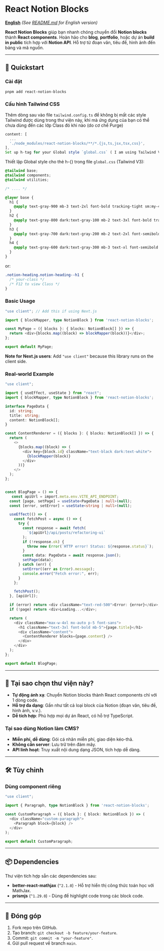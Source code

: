 # React Notion Blocks

**[English](#)** *(See [README.md](README.md) for English version)*

**React Notion Blocks** giúp bạn nhanh chóng chuyển đổi **Notion blocks** thành **React components**. Hoàn hảo cho **blog**, **portfolio**, hoặc dự án **build in public** tích hợp với **Notion API**. Hỗ trợ từ đoạn văn, tiêu đề, hình ảnh đến bảng và mã nguồn.

---

## 🚀 Quickstart

### Cài đặt
```bash
pnpm add react-notion-blocks
```

### Cấu hình Tailwind CSS
Thêm dòng sau vào file `tailwind.config.ts` để không bị mất các style Tailwind được dùng trong thư viện này, khi mà ứng dụng của bạn có thể chưa dùng đến các lớp Class đó khi nào (do cơ chế Purge)

```typescript
content: [
  ...
  './node_modules/react-notion-blocks/**/*.{js,ts,jsx,tsx,css}',
],
Set up h-tag for your Global style `global.css` ( I am using Tailwind V3):
```

Thiết lập Global style cho thẻ h-{} trong file `global.css` (Tailwind V3):

``` css
@tailwind base;
@tailwind components;
@tailwind utilities;

/* .... */

@layer base {
  h1 {
    @apply text-gray-900 mb-3 text-2xl font-bold tracking-tight sm:my-4 sm:text-3xl md:my-5  md:text-3xl 2xl:text-4xl dark:text-white md:!leading-[48px];
  }
  h2 {
    @apply text-gray-800 dark:text-gray-100 mb-2 text-3xl font-bold tracking-tight sm:my-3 md:my-4 md:text-3xl xl:my-5;
  }
  h3 {
    @apply text-gray-700 dark:text-gray-200 mb-2 text-2xl font-semibold tracking-tight md:mb-3 md:text-2xl xl:mb-4;
  }
  h4 {
    @apply text-gray-600 dark:text-gray-300 mb-3 text-xl font-semibold tracking-tight md:text-2xl;
  }
}
```

or: 
``` css
.notion-heading.notion-heading--h1 {
  /* your-class */ 
  /* F12 to view Class */
}
```

### Basic Usage
```typescript
"use client"; // Add this if using Next.js

import { blockMapper, type NotionBlock } from 'react-notion-blocks';

const MyPage = ({ blocks }: { blocks: NotionBlock[] }) => {
  return <div>{blocks.map((block) => blockMapper(block))}</div>;
};

export default MyPage;
```

**Note for Next.js users**: Add `"use client"` because this library runs on the client side.

### Real-world Example
```typescript
"use client";

import { useEffect, useState } from "react";
import { blockMapper, type NotionBlock } from 'react-notion-blocks';

interface PageData {
  id: string;
  title: string;
  content: NotionBlock[];
}

const ContentRenderer = ({ blocks }: { blocks: NotionBlock[] }) => {
  return (
    <>
      {blocks.map((block) => (
        <div key={block.id} className="text-black dark:text-white">
          {blockMapper(block)}
        </div>
      ))}
    </>
  );
};


const BlogPage = () => {
   const apiUrl = import.meta.env.VITE_API_ENDPOINT;
  const [page, setPage] = useState<PageData | null>(null);
  const [error, setError] = useState<string | null>(null);

  useEffect(() => {
    const fetchPost = async () => {
      try {
        const response = await fetch(
          `${apiUrl}/api/posts/refactoring-ui`
        );
        if (!response.ok) {
          throw new Error(`HTTP error! Status: ${response.status}`);
        }
        const data: PageData = await response.json();
        setPage(data);
      } catch (err) {
        setError((err as Error).message);
        console.error("Fetch error:", err);
      }
    };

    fetchPost();
  }, [apiUrl]);

  if (error) return <div className="text-red-500">Error: {error}</div>;
  if (!page) return <div>Loading...</div>;

  return (
    <div className="max-w-4xl mx-auto p-5 font-sans">
      <h1 className="text-3xl font-bold mb-5">{page.title}</h1>
      <div className="content">
        <ContentRenderer blocks={page.content} />
      </div>
    </div>
  );
};

export default BlogPage;
```

---

## 🌟 Tại sao chọn thư viện này?

- **Tự động ánh xạ**: Chuyển Notion blocks thành React components chỉ với 1 dòng code.
- **Hỗ trợ đa dạng**: Gần như tất cả loại block của Notion (đoạn văn, tiêu đề, hình ảnh, v.v.).
- **Dễ tích hợp**: Phù hợp mọi dự án React, có hỗ trợ TypeScript.

### Tại sao dùng Notion làm CMS?
- **Miễn phí, dễ dùng**: Gói cá nhân miễn phí, giao diện kéo-thả.
- **Không cần server**: Lưu trữ trên đám mây.
- **API linh hoạt**: Truy xuất nội dung dạng JSON, tích hợp dễ dàng.

---

## 🛠️ Tùy chỉnh

### Dùng component riêng
```typescript
"use client";

import { Paragraph, type NotionBlock } from 'react-notion-blocks';

const CustomParagraph = ({ block }: { block: NotionBlock }) => (
  <div className="custom-paragraph">
    <Paragraph block={block} />
  </div>
);

export default CustomParagraph;
```

---

## 📦 Dependencies

Thư viện tích hợp sẵn các dependencies sau:

- **better-react-mathjax** (`^2.1.0`) - Hỗ trợ hiển thị công thức toán học với MathJax.
- **prismjs** (`^1.29.0`) - Dùng để highlight code trong các block code.
---

## 🤝 Đóng góp

1. Fork repo trên GitHub.
2. Tạo branch: `git checkout -b feature/your-feature`.
3. Commit: `git commit -m "your-feature"`.
4. Gửi pull request về branch `main`.

